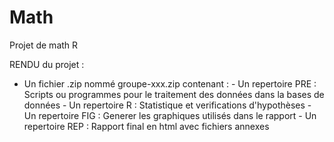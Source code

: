# Math
Projet de math R


RENDU du projet : 
  - Un fichier .zip nommé groupe-xxx.zip contenant : 
        - Un repertoire PRE : Scripts ou programmes pour le traitement des données dans la bases de données
        - Un repertoire R : Statistique et verifications d'hypothèses
        - Un repertoire FIG : Generer les graphiques utilisés dans le rapport 
        - Un repertoire REP : Rapport final en html avec fichiers annexes
